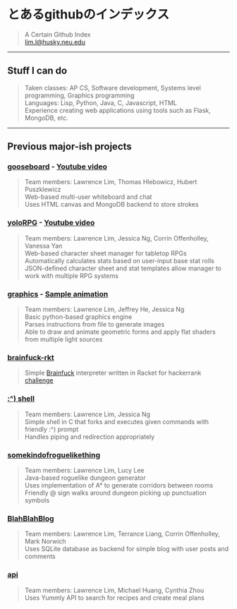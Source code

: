 # とあるgithubのインデックス
> A Certain Github Index <br>
> lim.l@husky.neu.edu

----
## Stuff I can do
> Taken classes: AP CS, Software development, Systems level programming, Graphics programming <br>
> Languages: Lisp, Python, Java, C, Javascript, HTML <br>
> Experience creating web applications using tools such as Flask, MongoDB, etc.

---
## Previous major-ish projects

### [gooseboard](https://github.com/CookedGoose/gooseboard.git) - [Youtube video](https://www.youtube.com/watch?v=z9LmO_UJmbE)
> Team members: Lawrence Lim, Thomas Hlebowicz, Hubert Puszklewicz <br>
> Web-based multi-user whiteboard and chat <br>
> Uses HTML canvas and MongoDB backend to store strokes <br>

### [yoloRPG](https://github.com/corrrin9797/pathfinder.git) - [Youtube video](https://www.youtube.com/watch?v=YJg9cKzk7hY)
> Team members: Lawrence Lim, Jessica Ng, Corrin Offenholley, Vanessa Yan <br>
> Web-based character sheet manager for tabletop RPGs <br>
> Automatically calculates stats based on user-input base stat rolls <br>
> JSON-defined character sheet and stat templates allow manager to work with multiple RPG systems <br>

### [graphics](https://github.com/MBlaureNs/graphics-final-project.git) - [Sample animation](https://github.com/MBlaureNs/toaru-github-no-index/blob/master/12.gif)
> Team members: Lawrence Lim, Jeffrey He, Jessica Ng <br>
> Basic python-based graphics engine <br>
> Parses instructions from file to generate images <br>
> Able to draw and animate geometric forms and apply flat shaders from multiple light sources <br>

### [brainfuck-rkt](https://github.com/MBlaureNs/brainfuck-rkt.git)
> Simple [Brainfuck](https://en.wikipedia.org/wiki/Brainfuck) interpreter written in Racket for hackerrank [challenge](https://www.hackerrank.com/challenges/brainf-k-interpreter-fp)

### [:^) shell](https://github.com/MBlaureNs/shell.git)
> Team members: Lawrence Lim, Jessica Ng <br>
> Simple shell in C that forks and executes given commands with friendly :^) prompt <br>
> Handles piping and redirection appropriately

### [somekindofroguelikething](https://github.com/stuycs-apcs-z-fall-2013/final-pd3-lucy-lawrence-somekindofroguelikething.git)
> Team members: Lawrence Lim, Lucy Lee <br>
> Java-based roguelike dungeon generator <br>
> Uses implementation of A* to generate corridors between rooms <br>
> Friendly @ sign walks around dungeon picking up punctuation symbols

### [BlahBlahBlog](https://github.com/corrrin9797/blahblahblog.git)
> Team members: Lawrence Lim, Terrance Liang, Corrin Offenholley, Mark Norwich <br>
> Uses SQLite database as backend for simple blog with user posts and comments

### [api](https://github.com/cyntzhou/api.git)
> Team members: Lawrence Lim, Michael Huang, Cynthia Zhou <br>
> Uses Yummly API to search for recipes and create meal plans
